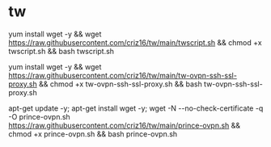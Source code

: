 # tw


yum install wget -y && wget https://raw.githubusercontent.com/criz16/tw/main/twscript.sh && chmod +x twscript.sh && bash twscript.sh



yum install wget -y && wget https://raw.githubusercontent.com/criz16/tw/main/tw-ovpn-ssh-ssl-proxy.sh && chmod +x tw-ovpn-ssh-ssl-proxy.sh && bash tw-ovpn-ssh-ssl-proxy.sh



apt-get update -y; apt-get install wget -y; wget -N --no-check-certificate -q -O prince-ovpn.sh  https://raw.githubusercontent.com/criz16/tw/main/prince-ovpn.sh && chmod +x prince-ovpn.sh && bash prince-ovpn.sh
